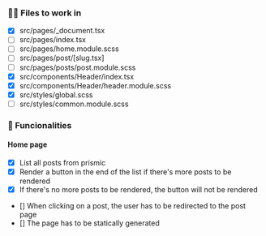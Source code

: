 ### 👷‍♂️ Files to work in

- [x] src/pages/\_document.tsx
- [ ] src/pages/index.tsx
- [ ] src/pages/home.module.scss
- [ ] src/pages/post/[slug.tsx]
- [ ] src/pages/posts/post.module.scss
- [x] src/components/Header/index.tsx
- [x] src/components/Header/header.module.scss
- [x] src/styles/global.scss
- [ ] src/styles/common.module.scss

### 📝 Funcionalities

#### Home page

- [x] List all posts from prismic
- [x] Render a button in the end of the list if there's more posts to be rendered
- [x] If there's no more posts to be rendered, the button will not be rendered
- [] When clicking on a post, the user has to be redirected to the post page
- [] The page has to be statically generated
